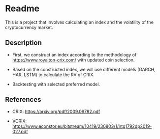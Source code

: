 # Readme

This is a project that involves calculating an index and the volatility of the cryptocurrency market. 

## Description

* First, we construct an index according to the methodology of https://www.royalton-crix.com/ with updated coin selection.

* Based on the constructed index, we will use different models (GARCH, HAR, LSTM) to calculate the RV of CRIX. 

* Backtesting with selected preferred model.

## References

* CRIX: https://arxiv.org/pdf/2009.09782.pdf 

* VCRIX: https://www.econstor.eu/bitstream/10419/230803/1/irtg1792dp2019-027.pdf 


